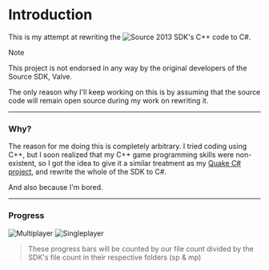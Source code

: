 <!--<p align="center">
 <a href=https://github.com/ValveSoftware/source-sdk-2013>
   <img alt="Source Code" src="https://img.shields.io/github/ValveSoftware/source-sdk-2013" />
 </a>
</p>-->


# Introduction
This is my attempt at rewriting the ![Source 2013 SDK](https://github.com/ValveSoftware/source-sdk-2013)'s C++ code to C#.

>[!NOTE]
>This project is not endorsed in any way by the original developers of the Source SDK, Valve.
>
>The only reason why I'll keep working on this is by assuming that the source code will remain open source during my work on rewriting it.

---
### Why?
The reason for me doing this is completely arbitrary. I tried coding using C++, but I soon realized that my C++ game programming skills were non-existent, so I got the idea to give it a similar treatment as my [Quake C# project](https://github.com/OMGOMGplays/QuakeCSharp), and rewrite the whole of the SDK to C#.

And also because I'm bored.

---
### Progress
![Multiplayer](https://progress-bar.dev/0/?title=Multiplayer)
![Singleplayer](https://progress-bar.dev/1/?title=Singleplayer)

> These progress bars will be counted by our file count divided by the SDK's file count in their respective folders (sp & mp)
